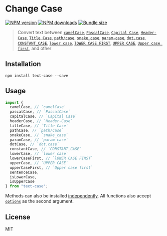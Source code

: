 # Change Case

[![NPM version][npm-image]][npm-url]
[![NPM downloads][downloads-image]][downloads-url]
[![Bundle size][bundlephobia-image]][bundlephobia-url]

> Convert text between
> [`camelCase`](https://github.com/idimetrix/text-case/tree/master/packages/camel-case),
> [`PascalCase`](https://github.com/idimetrix/text-case/tree/master/packages/pascal-case),
> [`Capital Case`](https://github.com/idimetrix/text-case/tree/master/packages/capital-case),
> [`Header-Case`](https://github.com/idimetrix/text-case/tree/master/packages/header-case),
> [`Title Case`](https://github.com/idimetrix/text-case/tree/master/packages/title-case),
> [`path/case`](https://github.com/idimetrix/text-case/tree/master/packages/path-case),
> [`snake_case`](https://github.com/idimetrix/text-case/tree/master/packages/snake-case),
> [`param-case`](https://github.com/idimetrix/text-case/tree/master/packages/param-case),
> [`dot.case`](https://github.com/idimetrix/text-case/tree/master/packages/dot-case),
> [`CONSTANT_CASE`](https://github.com/idimetrix/text-case/tree/master/packages/constant-case),
> [`lower case`](https://github.com/idimetrix/text-case/tree/master/packages/lower-case),
> [`lOWER CASE FIRST`](https://github.com/idimetrix/text-case/tree/master/packages/lower-case-first),
> [`UPPER CASE`](https://github.com/idimetrix/text-case/tree/master/packages/upper-case),
> [`Upper case first`](https://github.com/idimetrix/text-case/tree/master/packages/upper-case-first),
> and other

## Installation

```
npm install text-case --save
```

## Usage

```js
import {
  camelCase, // `camelCase`
  pascalCase, // `PascalCase`
  capitalCase, // `Capital Case`
  headerCase, // `Header-Case`
  titleCase, // `Title Case`
  pathCase, // `path/case`
  snakeCase, // `snake_case`
  paramCase, // `param-case`
  dotCase, // `dot.case`
  constantCase, // `CONSTANT_CASE`
  lowerCase, // `lower case`
  lowerCaseFirst, // `lOWER CASE FIRST`
  upperCase, // `UPPER CASE`
  upperCaseFirst, // `Upper case first`
  sentenceCase,
  isLowerCase,
  isUpperCase
} from "text-case";
```

Methods can also be installed [independently](https://github.com/idimetrix/text-case). All functions also accept [`options`](https://github.com/idimetrix/text-case#options) as the second argument.

## License

MIT

[npm-image]: https://img.shields.io/npm/v/text-case.svg?style=flat
[npm-url]: https://npmjs.org/package/text-case
[downloads-image]: https://img.shields.io/npm/dm/text-case.svg?style=flat
[downloads-url]: https://npmjs.org/package/text-case
[bundlephobia-image]: https://img.shields.io/bundlephobia/minzip/text-case.svg
[bundlephobia-url]: https://bundlephobia.com/result?p=text-case

